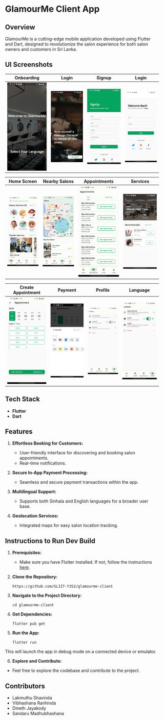 # GlamourMe Client App

## Overview

GlamourMe is a cutting-edge mobile application developed using Flutter and Dart, designed to revolutionize the salon experience for both salon owners and customers in Sri Lanka.

## UI Screenshots

| Onboarding | Login| Signup | Login|
| :---: | :---: | :---: | :---: |
| <img src="app_ss/language.jpg" alt="drawing" width="200"/> | <img src="app_ss/onboarding.jpg" alt="drawing" width="200"/> | <img src="app_ss/signup.jpg" alt="drawing" width="200"/> | <img src="app_ss/login.jpg" alt="drawing" width="200"/>|

| Home Screen | Nearby Salons | Appointments| Services | 
| :---: | :---: | :---: | :---: |
| <img src="app_ss/home.jpg" alt="drawing" width="200"/> | <img src="app_ss/nearby.jpg" alt="drawing" width="200"/> | <img src="app_ss/appointments.jpg" alt="drawing" width="200"/>| <img src="app_ss/services.jpg" alt="drawing" width="200"/> |

| Create Appointment | Payment |Profile | Language |
| :---: | :---: | :---: | :---: |
| <img src="app_ss/create_appointment.jpg" alt="drawing" width="200"/> | <img src="app_ss/payment.jpg" alt="drawing" width="200"/> | <img src="app_ss/english.jpg" alt="drawing" width="200"/>| <img src="app_ss/sinhala.jpg" alt="drawing" width="200"/> |


## Tech Stack

- **Flutter**
- **Dart**

## Features

1. **Effortless Booking for Customers:**
   - User-friendly interface for discovering and booking salon appointments.
   - Real-time notifications.

3. **Secure In-App Payment Processing:**
   - Seamless and secure payment transactions within the app.

4. **Multilingual Support:**
   - Supports both Sinhala and English languages for a broader user base.

5. **Geolocation Services:**
   - Integrated maps for easy salon location tracking.

## Instructions to Run Dev Build

1. **Prerequisites:**
   - Make sure you have Flutter installed. If not, follow the instructions [here](https://flutter.dev/docs/get-started/install).

2. **Clone the Repository:**
    ```
    https://github.com/SLIIT-Y3S2/glamourme-client
    ```
3. **Navigate to the Project Directory:** 
    ```
    cd glamourme-client
    ```
4. **Get Dependencies:**
    ```
    flutter pub get
    ```
5. **Run the App:**
    ```
    flutter run
    ```

This will launch the app in debug mode on a connected device or emulator.

6. **Explore and Contribute:**
- Feel free to explore the codebase and contribute to the project.

## Contributors
- Lakmuthu Shavinda
- Vibhashana Ranhinda
- Dineth Jayakody
- Sandaru Madhubhashana
